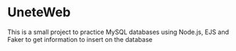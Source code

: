 # UneteWeb
This is a small project to practice MySQL databases using Node.js, EJS and Faker to get information to insert on the database
